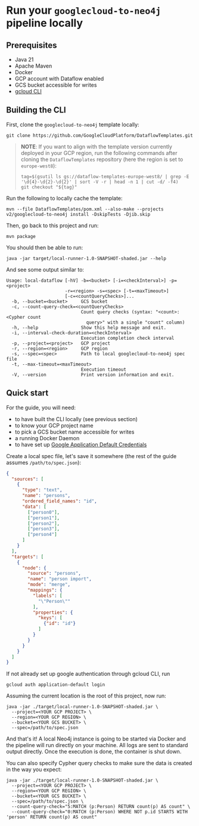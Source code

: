 # Run your `googlecloud-to-neo4j` pipeline locally

## Prerequisites

 - Java 21
 - Apache Maven
 - Docker
 - GCP account with Dataflow enabled
 - GCS bucket accessible for writes
 - [gcloud CLI](https://cloud.google.com/sdk/docs/install)

## Building the CLI

First, clone the `googlecloud-to-neo4j` template locally:

```shell
git clone https://github.com/GoogleCloudPlatform/DataflowTemplates.git
```

> **NOTE**: If you want to align with the template version currently deployed in your GCP region, run the following commands after cloning the `DataflowTemplates` repository (here the region is set to `europe-west8`):
>
> ```shell
> tag=$(gsutil ls gs://dataflow-templates-europe-west8/ | grep -E '\d{4}-\d{2}-\d{2}' | sort -V -r | head -n 1 | cut -d/ -f4)
> git checkout "${tag}"
> ```

Run the following to locally cache the template:

```shell
mvn --file DataflowTemplates/pom.xml --also-make --projects v2/googlecloud-to-neo4j install -DskipTests -Djib.skip
```

Then, go back to this project and run:

```shell
mvn package
```

You should then be able to run:

```shell
java -jar target/local-runner-1.0-SNAPSHOT-shaded.jar --help
```

And see some output similar to:
```shell
Usage: local-dataflow [-hV] -b=<bucket> [-i=<checkInterval>] -p=<project>
                      -r=<region> -s=<spec> [-t=<maxTimeout>]
                      [-c=<countQueryChecks>]...
  -b, --bucket=<bucket>     GCS bucket
  -c, --count-query-check=<countQueryChecks>
                            Count query checks (syntax: "<count>:<Cypher count
                              query>" with a single "count" column)
  -h, --help                Show this help message and exit.
  -i, --interval-check-duration=<checkInterval>
                            Execution completion check interval
  -p, --project=<project>   GCP project
  -r, --region=<region>     GCP region
  -s, --spec=<spec>         Path to local googlecloud-to-neo4j spec file
  -t, --max-timeout=<maxTimeout>
                            Execution timeout
  -V, --version             Print version information and exit.
```

## Quick start

For the guide, you will need:

 - to have built the CLI locally (see previous section)
 - to know your GCP project name
 - to pick a GCS bucket name accessible for writes
 - a running Docker Daemon
 - to have set up [Google Application Default Credentials](https://cloud.google.com/docs/authentication/provide-credentials-adc#how-to)

Create a local spec file, let's save it somewhere (the rest of the guide assumes `/path/to/spec.json`):

```json
{
  "sources": [
    {
      "type": "text",
      "name": "persons",
      "ordered_field_names": "id",
      "data": [
        ["person0"],
        ["person1"],
        ["person2"],
        ["person3"],
        ["person4"]
      ]
    }
  ],
  "targets": [
    {
      "node": {
        "source": "persons",
        "name": "person import",
        "mode": "merge",
        "mappings": {
          "labels": [
            "\"Person\""
          ],
          "properties": {
            "keys": [
              {"id": "id"}
            ]
          }
        }
      }
    }
  ]
}
```

If not already set up google authentication through gcloud CLI, run
```shell
gcloud auth application-default login
```

Assuming the current location is the root of this project, now run:
```shell
java -jar ./target/local-runner-1.0-SNAPSHOT-shaded.jar \
  --project=<YOUR GCP PROJECT> \
  --region=<YOUR GCP REGION> \
  --bucket=<YOUR GCS BUCKET> \
  --spec=/path/to/spec.json
```
And that's it!
A local Neo4j instance is going to be started via Docker and the pipeline will run directly on your machine.
All logs are sent to standard output directly.
Once the execution is done, the container is shut down.

You can also specify Cypher query checks to make sure the data is created in the way you expect:

```shell
java -jar ./target/local-runner-1.0-SNAPSHOT-shaded.jar \
  --project=<YOUR GCP PROJECT> \
  --region=<YOUR GCP REGION> \
  --bucket=<YOUR GCS BUCKET> \
  --spec=/path/to/spec.json \
  --count-query-check="5:MATCH (p:Person) RETURN count(p) AS count" \
  --count-query-check="0:MATCH (p:Person) WHERE NOT p.id STARTS WITH 'person' RETURN count(p) AS count"
```
